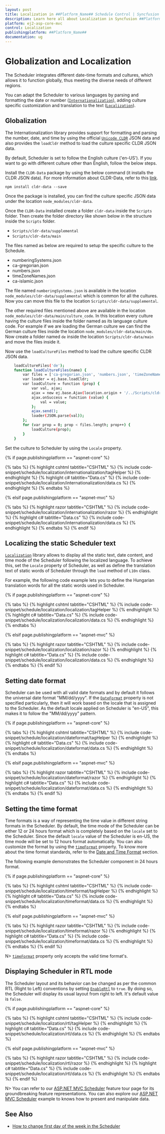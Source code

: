 ```yaml
---
layout: post
title: Localization in ##Platform_Name## Schedule Control | Syncfusion
description: Learn here all about Localization in Syncfusion ##Platform_Name## Schedule control of Syncfusion Essential JS 2 and more.
platform: ej2-asp-core-mvc
control: Localization
publishingplatform: ##Platform_Name##
documentation: ug
---
```



# Globalization and Localization

The Scheduler integrates different date-time formats and cultures, which allows it to function globally, thus meeting the diverse needs of different regions.

You can adapt the Scheduler to various languages by parsing and formatting the date or number ([`Internationalization`](https://ej2.syncfusion.com/aspnetmvc/documentation/common/internationalization)), adding culture specific customization and translation to the text ([`Localization`](https://ej2.syncfusion.com/aspnetmvc/documentation/common/localization)).

## Globalization

The Internationalization library provides support for formatting and parsing the number, date, and time by using the official [`Unicode CLDR`](https://cldr.unicode.org/) JSON data and also provides the `loadCldr` method to load the culture specific CLDR JSON data.

By default, Scheduler is set to follow the English culture ('en-US'). If you want to go with different culture other than English, follow the below steps.

Install the `CLDR-Data` package by using the below command (it installs the CLDR JSON data). For more information about CLDR-Data, refer to this [link](https://cldr.unicode.org/index/cldr-spec/cldr-json-bindings).

```
npm install cldr-data --save
```

Once the package is installed, you can find the culture specific JSON data under the location `node_modules/cldr-data`.

Once the `CLDR-Data` installed create a folder `cldr-data` inside the `Scripts` folder. Then create the folder directory like shown below in the structure inside the `Scripts` folder.

* `Scripts/cldr-data/supplemental`
* `Scripts/cldr-data/main`

The files named as below are required to setup the specific culture to the Schedule.

* numberingSystems.json
* ca-gregorian.json
* numbers.json
* timeZoneNames.json
* ca-islamic.json

The file named `numberingSystems.json` is available in the location `node_modules/cldr-data/supplemental` which is common for all the cultures. Now you can move this file to the location `Scripts/cldr-data/supplemental`.

The other required files mentioned above are available in the location `node_modules/cldr-data/main/culture_code`. In this location every culture having the culture files inside the folder named as its language culture code. For example if we are loading the German culture we can find the German culture files inside the location `node_modules/cldr-data/main/de`. Now create a folder named `de` inside the location `Scripts/cldr-data/main` and move the files inside it.

Now use the `loadCultureFiles` method to load the culture specific CLDR JSON data.

```sh
    loadCultureFiles('de');
    function loadCultureFiles(name) {
        var files = ['ca-gregorian.json', 'numbers.json', 'timeZoneNames.json'];
        var loader = ej.base.loadCldr;
        var loadCulture = function (prop) {
            var val, ajax;
            ajax = new ej.base.Ajax(location.origin + '/../Scripts/cldr-data/main/' + name + '/' + files[prop], 'GET', false);
            ajax.onSuccess = function (value) {
                val = value;
            };
            ajax.send();
            loader(JSON.parse(val));
        };
        for (var prop = 0; prop < files.length; prop++) {
            loadCulture(prop);
        }
    }
```

Set the culture to Scheduler by using the `Locale` property.

{% if page.publishingplatform == "aspnet-core" %}

{% tabs %}
{% highlight cshtml tabtitle="CSHTML" %}
{% include code-snippet/schedule/localization/internationalization/tagHelper %}
{% endhighlight %}
{% highlight c# tabtitle="Data.cs" %}
{% include code-snippet/schedule/localization/internationalization/data.cs %}
{% endhighlight %}
{% endtabs %}

{% elsif page.publishingplatform == "aspnet-mvc" %}

{% tabs %}
{% highlight razor tabtitle="CSHTML" %}
{% include code-snippet/schedule/localization/internationalization/razor %}
{% endhighlight %}
{% highlight c# tabtitle="Data.cs" %}
{% include code-snippet/schedule/localization/internationalization/data.cs %}
{% endhighlight %}
{% endtabs %}
{% endif %}



## Localizing the static Scheduler text

[`Localization`](https://ej2.syncfusion.com/aspnetmvc/documentation/common/localization/) library allows to display all the static text, date content, and time mode of the Scheduler following the localized language. To achieve this, set the `Locale` property of Scheduler, as well as define the translation text of static words of Scheduler through the `load` method of `L10n` class.

For example, the following code example lets you to define the Hungarian translation words for all the static words used in Scheduler.

{% if page.publishingplatform == "aspnet-core" %}

{% tabs %}
{% highlight cshtml tabtitle="CSHTML" %}
{% include code-snippet/schedule/localization/localization/tagHelper %}
{% endhighlight %}
{% highlight c# tabtitle="Data.cs" %}
{% include code-snippet/schedule/localization/localization/data.cs %}
{% endhighlight %}
{% endtabs %}

{% elsif page.publishingplatform == "aspnet-mvc" %}

{% tabs %}
{% highlight razor tabtitle="CSHTML" %}
{% include code-snippet/schedule/localization/localization/razor %}
{% endhighlight %}
{% highlight c# tabtitle="Data.cs" %}
{% include code-snippet/schedule/localization/localization/data.cs %}
{% endhighlight %}
{% endtabs %}
{% endif %}



## Setting date format

Scheduler can be used with all valid date formats and by default it follows the universal date format "MM/dd/yyyy". If the [`DateFormat`](https://help.syncfusion.com/cr/aspnetmvc-js2/Syncfusion.EJ2.Schedule.Schedule.html#Syncfusion_EJ2_Schedule_Schedule_DateFormat) property is not specified particularly, then it will work based on the locale that is assigned to the Scheduler. As the default locale applied on Scheduler is "en-US", this makes it to follow the "MM/dd/yyyy" pattern.

{% if page.publishingplatform == "aspnet-core" %}

{% tabs %}
{% highlight cshtml tabtitle="CSHTML" %}
{% include code-snippet/schedule/localization/dateformat/tagHelper %}
{% endhighlight %}
{% highlight c# tabtitle="Data.cs" %}
{% include code-snippet/schedule/localization/dateformat/data.cs %}
{% endhighlight %}
{% endtabs %}

{% elsif page.publishingplatform == "aspnet-mvc" %}

{% tabs %}
{% highlight razor tabtitle="CSHTML" %}
{% include code-snippet/schedule/localization/dateformat/razor %}
{% endhighlight %}
{% highlight c# tabtitle="Data.cs" %}
{% include code-snippet/schedule/localization/dateformat/data.cs %}
{% endhighlight %}
{% endtabs %}
{% endif %}



## Setting the time format

Time formats is a way of representing the time value in different string formats in the Scheduler. By default, the time mode of the Scheduler can be either 12 or 24 hours format which is completely based on the `locale` set to the Scheduler. Since the default `locale` value of the Scheduler is en-US, the time mode will be set to 12 hours format automatically. You can also customize the format by using the [`timeFormat`](https://help.syncfusion.com/cr/aspnetmvc-js2/Syncfusion.EJ2.Schedule.Schedule.html#Syncfusion_EJ2_Schedule_Schedule_TimeFormat) property. To know more about the time format standards, refer to the [Date and Time Format](https://ej2.syncfusion.com/aspnetmvc/documentation/common/internationalization/#custom-formats) section.

The following example demonstrates the Scheduler component in 24 hours format.

{% if page.publishingplatform == "aspnet-core" %}

{% tabs %}
{% highlight cshtml tabtitle="CSHTML" %}
{% include code-snippet/schedule/localization/timeformat/tagHelper %}
{% endhighlight %}
{% highlight c# tabtitle="Data.cs" %}
{% include code-snippet/schedule/localization/timeformat/data.cs %}
{% endhighlight %}
{% endtabs %}

{% elsif page.publishingplatform == "aspnet-mvc" %}

{% tabs %}
{% highlight razor tabtitle="CSHTML" %}
{% include code-snippet/schedule/localization/timeformat/razor %}
{% endhighlight %}
{% highlight c# tabtitle="Data.cs" %}
{% include code-snippet/schedule/localization/timeformat/data.cs %}
{% endhighlight %}
{% endtabs %}
{% endif %}



N> [`timeFormat`](https://help.syncfusion.com/cr/aspnetmvc-js2/Syncfusion.EJ2.Schedule.Schedule.html#Syncfusion_EJ2_Schedule_Schedule_TimeFormat) property only accepts the valid time format's.

## Displaying Scheduler in RTL mode

The Scheduler layout and its behavior can be changed as per the common RTL (Right to Left) conventions by setting [`EnableRtl`](https://help.syncfusion.com/cr/aspnetmvc-js2/Syncfusion.EJ2.Schedule.Schedule.html#Syncfusion_EJ2_Schedule_Schedule_EnableRtl) to `true`. By doing so, the Scheduler will display its usual layout from right to left. It's default value is `false`.

{% if page.publishingplatform == "aspnet-core" %}

{% tabs %}
{% highlight cshtml tabtitle="CSHTML" %}
{% include code-snippet/schedule/localization/rtl/tagHelper %}
{% endhighlight %}
{% highlight c# tabtitle="Data.cs" %}
{% include code-snippet/schedule/localization/rtl/data.cs %}
{% endhighlight %}
{% endtabs %}

{% elsif page.publishingplatform == "aspnet-mvc" %}

{% tabs %}
{% highlight razor tabtitle="CSHTML" %}
{% include code-snippet/schedule/localization/rtl/razor %}
{% endhighlight %}
{% highlight c# tabtitle="Data.cs" %}
{% include code-snippet/schedule/localization/rtl/data.cs %}
{% endhighlight %}
{% endtabs %}
{% endif %}



N> You can refer to our [ASP.NET MVC Scheduler](https://www.syncfusion.com/aspnet-mvc-ui-controls/scheduler) feature tour page for its groundbreaking feature representations. You can also explore our [ASP.NET MVC Scheduler](https://ej2.syncfusion.com/aspnetmvc/Schedule/Overview#/material) example to knows how to present and manipulate data.

## See Also

* [How to change first day of the week in the Scheduler](https://ej2.syncfusion.com/aspnetmvc/documentation/schedule/working-days#setting-start-day-of-the-week)